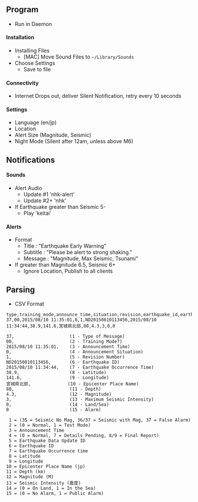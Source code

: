 ## Program
- Run in Daemon

#### Installation
- Installing Files
    - [MAC] Move Sound Files to `~/Library/Sounds`
- Choose Settings
    - Save to file

#### Connectivity
- Internet Drops out, deliver Silent Notification, retry every 10 seconds

#### Settings
- Language (en/jp)
- Location
- Alert Size (Magnitude, Seismic)
- Night Mode (Silent after 12am, unless above M6)

## Notifications
#### Sounds
- Alert Audio
    - Update #1      'nhk-alert'
    - Update #2+     'nhk'
- If Earthquake greater than Seismic 5-
    - Play           'keitai'

#### Alerts
- Format
    - Title     : "Earthquake Early Warning"
    - Subtitle  : "Please be alert to strong shaking."
    - Message   : "Magnitude, Max Seismic, Tsunami"
- If greater than Magnitude 6.5, Seismic 6+
    - Ignore Location, Publish to all clients

## Parsing
- CSV Format
```
type,training_mode,announce_time,situation,revision,earthquake_id,earthquake_time,latitude,longitude,epicenter,depth,magnitude,semismic,geography,alarm
37,00,2015/08/10 11:35:01,0,1,ND20150810113456,2015/08/10 11:34:44,38.9,141.6,宮城県北部,80,4.3,3,0,0
```

```
37,                     (1 - Type of Message)
00,                     (2 - Training Mode?)
2015/08/10 11:35:01,    (3 - Announcement Time)
0,                      (4 - Announcement Situation)
1,                      (5 - Revision Number)
ND20150810113456,       (6 - Earthquake ID)
2015/08/10 11:34:44,    (7 - Earthquake Occurrence Time)
38.9,                   (8 - Latitude)
141.6,                  (9 - Longitude)
宮城県北部,              (10 - Epicenter Place Name)
80,                     (11 - Depth)
4.3,                    (12 - Magnitude)
3,                      (13 - Maximum Seismic Intensity)
0,                      (14 - Land/Sea)
0                       (15 - Alarm)
```

```
 1 = (35 = Seismic No Mag, 36/37 = Seismic with Mag, 37 = False Alarm)
 2 = (0 = Normal, 1 = Test Mode)
 3 = Announcement Time
 4 = (0 = Normal, 7 = Details Pending, 8/9 = Final Report)
 5 = Earthquake Data Update ID
 6 = Earthquake ID
 7 = Earthquake Occurrence time
 8 = Latitude
 9 = Longitude
10 = Epicenter Place Name (jp)
11 = Depth (km)
12 = Magnitude (M)
13 = Seismic Intensity (震度)
14 = (0 = On Land, 1 = In the Sea)
15 = (0 = No Alarm, 1 = Public Alarm)
```
